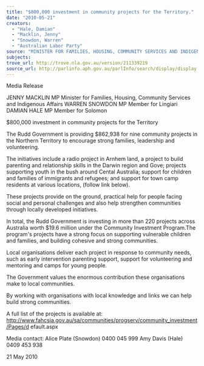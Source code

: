 ```yaml
---
title: "$800,000 investment in community projects for the Territory."
date: "2010-05-21"
creators:
  - "Hale, Damian"
  - "Macklin, Jenny"
  - "Snowdon, Warren"
  - "Australian Labor Party"
source: "MINISTER FOR FAMILIES, HOUSING, COMMUNITY SERVICES AND INDIGENOUS AFFAIRS"
subjects:
trove_url: http://trove.nla.gov.au/version/211339219
source_url: http://parlinfo.aph.gov.au/parlInfo/search/display/display.w3p;query=Id%3A%22media/pressrel/3DYW6%22
---
```


 

 Media Release    

 JENNY MACKLIN MP   Minister for Families, Housing, Community Services   and Indigenous Affairs   WARREN SNOWDON MP   Member for Lingiari   DAMIAN HALE MP   Member for Solomon    

 $800,000 investment in community projects for the Territory    

 

 The Rudd Government is providing $862,938 for nine community projects in the  Northern Territory to encourage strong families, leadership and volunteering.    

 The initiatives include a radio project in Arnhem land, a project to build parenting and  relationship skills in the Darwin region and Gove; projects supporting youth in the  bush around Cental Australia; support for children and families of immigrants and  refugees; and support for town camp residents at various locations, (follow link  below).   

 These projects provide on the ground, practical help for people facing social and  personal challenges and also help strengthen communities through locally  developed initiatives.    

 In total, the Rudd Government is investing in more than 220 projects across Australia  worth $19.6 million under the Community Investment Program.The program's  projects have a strong focus on supporting vulnerable children and families, and  building cohesive and strong communities.    

 Local organisations deliver each project in response to community needs, such as  early intervention parenting support, support for volunteering and mentoring and  camps for young people.     

 The Government values the enormous contribution these organisations make to  local communities.     

 By working with organisations with local knowledge and links we can help build  strong communities.     

 A full list of the projects is available at:  http://www.fahcsia.gov.au/sa/communities/progserv/community_investment/Pages/d efault.aspx     

 Media contact:         Alice Plate (Snowdon) 0400 045 999                           Amy Davis (Hale) 0409 453 938  

  21 May 2010

